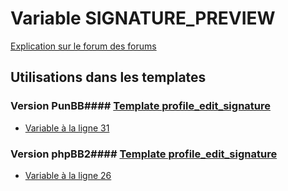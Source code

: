 # Variable SIGNATURE_PREVIEW
[Explication sur le forum des forums](http://forum.forumactif.com/t294113-listing-des-variables#SIGNATURE_PREVIEW)
## Utilisations dans les templates
### Version PunBB#### [Template profile_edit_signature](punbb/profile_edit_signature.md)
* [Variable à la ligne 31](../punbb/profile_edit_signature.tpl#L31)
### Version phpBB2#### [Template profile_edit_signature](subsilver/profile_edit_signature.md)
* [Variable à la ligne 26](../subsilver/profile_edit_signature.tpl#L26)